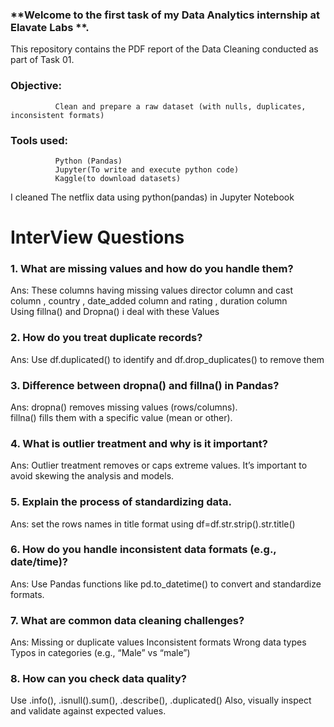 ### **Welcome to the first task of my Data Analytics internship at **Elavate Labs** **.                                                                          
                                                                                                                                                              
This repository contains the PDF report of the Data Cleaning conducted as part of Task 01.
### **Objective:**                                                                                                                                                                         
              Clean and prepare a raw dataset (with nulls, duplicates, inconsistent formats)                                   
### **Tools used:**
              Python (Pandas)                                                    
              Jupyter(To write and execute python code)                                  
              Kaggle(to download datasets)                                      
I cleaned The  netflix data using python(pandas) in Jupyter Notebook                          

# **InterView Questions**                                                                    
### 1. What are missing values and how do you handle them?                                    
Ans: These columns having missing values director column and cast column , country , date_added 
column and rating , duration column                                                             
Using fillna() and Dropna() i deal with these Values                                           

### 2. How do you treat duplicate records?
Ans: Use df.duplicated() to identify and df.drop_duplicates() to remove them

### 3. Difference between dropna() and fillna() in Pandas?
Ans: dropna() removes missing values (rows/columns).                                            
fillna() fills them with a specific value (mean or other).   

### 4. What is outlier treatment and why is it important?
Ans: Outlier treatment removes or caps extreme values.
It’s important to avoid skewing the analysis and models.

### 5. Explain the process of standardizing data.                                                   
Ans: set the rows names in title format using   df=df.str.strip().str.title()

### 6. How do you handle inconsistent data formats (e.g., date/time)?
Ans: Use Pandas functions like pd.to_datetime() to convert and standardize formats.

### 7. What are common data cleaning challenges?
Ans: Missing or duplicate values
Inconsistent formats
Wrong data types
Typos in categories (e.g., “Male” vs “male”)

### 8. How can you check data quality?
Use .info(), .isnull().sum(), .describe(), .duplicated()
Also, visually inspect and validate against expected values.
